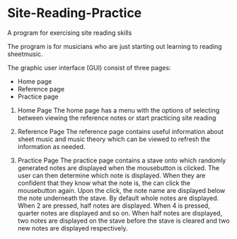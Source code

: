 # Site-Reading-Practice
A program for exercising site reading skills

The program is for musicians who are just starting out learning to reading sheetmusic.

The graphic user interface (GUI) consist of three pages:
  - Home page
  - Reference page
  - Practice page
  
1. Home Page
The home page has a menu with the options of selecting between viewing the reference notes or start practicing site reading

2. Reference Page
The reference page contains useful information about sheet music and music theory which can be viewed to refresh the information as needed.

3. Practice Page
The practice page contains a stave onto which randomly generated notes are displayed when the mousebutton is clicked. The user can then determine which note is displayed. When they are confident that they know what the note is, the can click the mousebutton again. Upon the click, the note name are displayed below the note underneath the stave. By default whole notes are displayed. When 2 are pressed, half notes are displayed. When 4 is pressed, quarter notes are displayed and so on. When half notes are displayed, two notes are displayed on the stave before the stave is cleared and two new notes are displayed respectively.
